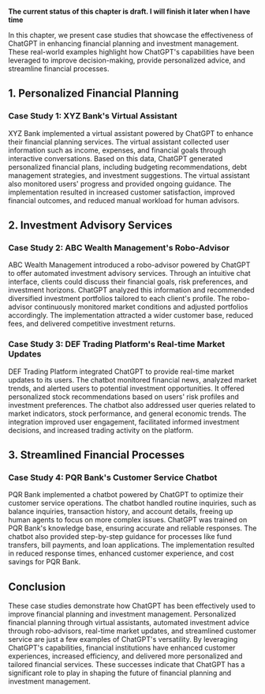 **The current status of this chapter is draft. I will finish it later when I have time**

In this chapter, we present case studies that showcase the effectiveness of ChatGPT in enhancing financial planning and investment management. These real-world examples highlight how ChatGPT's capabilities have been leveraged to improve decision-making, provide personalized advice, and streamline financial processes.

**1. Personalized Financial Planning**
--------------------------------------

### Case Study 1: XYZ Bank's Virtual Assistant

XYZ Bank implemented a virtual assistant powered by ChatGPT to enhance their financial planning services. The virtual assistant collected user information such as income, expenses, and financial goals through interactive conversations. Based on this data, ChatGPT generated personalized financial plans, including budgeting recommendations, debt management strategies, and investment suggestions. The virtual assistant also monitored users' progress and provided ongoing guidance. The implementation resulted in increased customer satisfaction, improved financial outcomes, and reduced manual workload for human advisors.

**2. Investment Advisory Services**
-----------------------------------

### Case Study 2: ABC Wealth Management's Robo-Advisor

ABC Wealth Management introduced a robo-advisor powered by ChatGPT to offer automated investment advisory services. Through an intuitive chat interface, clients could discuss their financial goals, risk preferences, and investment horizons. ChatGPT analyzed this information and recommended diversified investment portfolios tailored to each client's profile. The robo-advisor continuously monitored market conditions and adjusted portfolios accordingly. The implementation attracted a wider customer base, reduced fees, and delivered competitive investment returns.

### Case Study 3: DEF Trading Platform's Real-time Market Updates

DEF Trading Platform integrated ChatGPT to provide real-time market updates to its users. The chatbot monitored financial news, analyzed market trends, and alerted users to potential investment opportunities. It offered personalized stock recommendations based on users' risk profiles and investment preferences. The chatbot also addressed user queries related to market indicators, stock performance, and general economic trends. The integration improved user engagement, facilitated informed investment decisions, and increased trading activity on the platform.

**3. Streamlined Financial Processes**
--------------------------------------

### Case Study 4: PQR Bank's Customer Service Chatbot

PQR Bank implemented a chatbot powered by ChatGPT to optimize their customer service operations. The chatbot handled routine inquiries, such as balance inquiries, transaction history, and account details, freeing up human agents to focus on more complex issues. ChatGPT was trained on PQR Bank's knowledge base, ensuring accurate and reliable responses. The chatbot also provided step-by-step guidance for processes like fund transfers, bill payments, and loan applications. The implementation resulted in reduced response times, enhanced customer experience, and cost savings for PQR Bank.

**Conclusion**
--------------

These case studies demonstrate how ChatGPT has been effectively used to improve financial planning and investment management. Personalized financial planning through virtual assistants, automated investment advice through robo-advisors, real-time market updates, and streamlined customer service are just a few examples of ChatGPT's versatility. By leveraging ChatGPT's capabilities, financial institutions have enhanced customer experiences, increased efficiency, and delivered more personalized and tailored financial services. These successes indicate that ChatGPT has a significant role to play in shaping the future of financial planning and investment management.
